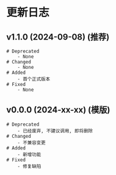 # 更新日志

## v1.1.0 (2024-09-08) (推荐)
```shell
# Deprecated
    - None
# Changed
    - None
# Added
    - 首个正式版本
# Fixed
    - None
```

## v0.0.0 (2024-xx-xx) (模版)
```shell
# Deprecated
    - 已经废弃, 不建议调用, 即将删除
# Changed
    - 不兼容变更
# Added
    - 新增功能
# Fixed
    - 修复缺陷
```
